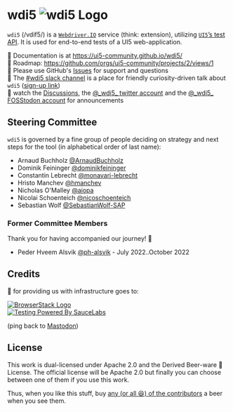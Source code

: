 # wdi5 ![wdi5 Logo](./docs/img/wdi5-logo-small.png)

`wdi5` (/vdif5/) is a [`Webdriver.IO`](https://webdriver.io) service (think: extension), utilizing [`UI5`’s test API](https://ui5.sap.com/#/api/sap.ui.test).
It is used for end-to-end tests of a UI5 web-application.

:notebook: Documentation is at <https://ui5-community.github.io/wdi5/>  
:bicyclist: Roadmap: <https://github.com/orgs/ui5-community/projects/2/views/1>  
:raising_hand: Please use GitHub's [Issues](https://github.com/ui5-community/wdi5/issues) for support and questions  
:speech_balloon: The [#wdi5 slack channel](https://openui5.slack.com/) is a place for friendly curiosity-driven talk about `wdi5` ([sign-up link](https://ui5-slack-invite.cfapps.eu10.hana.ondemand.com/))  
:mega: watch the [Discussions](https://github.com/ui5-community/wdi5/discussions), the [@\_wdi5\_ twitter account](https://twitter.com/_wdi5_) and the [@\_wdi5\_ FOSStodon account](https://fosstodon.org/@_wdi5_) for announcements  

## Steering Committee

`wdi5` is governed by a fine group of people deciding on strategy and next steps for the tool (in alphabetical order of last name):

- Arnaud Buchholz [@ArnaudBuchholz](https://github.com/ArnaudBuchholz)
- Dominik Feininger [@dominikfeininger](https://github.com/dominikfeininger)
- Constantin Lebrecht [@monavari-lebrecht](https://github.com/monavari-lebrecht)
- Hristo Manchev [@hmanchev](https://github.com/hmanchev)
- Nicholas O'Malley [@aiopa](https://github.com/aiopa)
- Nicolai Schoenteich [@nicoschoenteich](https://github.com/nicoschoenteich)
- Sebastian Wolf [@SebastianWolf-SAP](https://github.com/SebastianWolf-SAP)

### Former Committee Members

Thank you for having accompanied our journey! 🏅

- Peder Hveem Alsvik [@ph-alsvik](https://github.com/ph-alsvik) - July 2022..October 2022

## Credits

:raised_hands: for providing us with infrastructure goes to:

[![BrowserStack Logo](https://d98b8t1nnulk5.cloudfront.net/production/images/layout/logo-header.png?1469004780)](https://browserstack.com)   
[![Testing Powered By SauceLabs](https://opensource.saucelabs.com/images/opensauce/powered-by-saucelabs-badge-white.png?sanitize=true "Testing Powered By SauceLabs")](https://saucelabs.com)

(ping back to <a rel="me" href="https://fosstodon.org/@_wdi5_">Mastodon</a>)

## License

This work is dual-licensed under Apache 2.0 and the Derived Beer-ware 🍺 License. The official license will be Apache 2.0 but finally you can choose between one of them if you use this work.

Thus, when you like this stuff, buy [any (or all 😆) of the contributors](https://github.com/ui5-community/wdi5/graphs/contributors) a beer when you see them.



